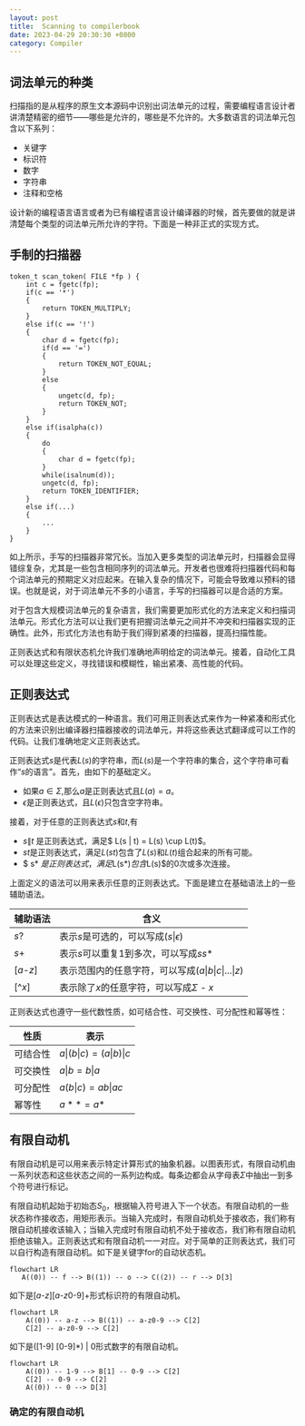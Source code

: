 ```yaml
---
layout: post
title:  Scanning to compilerbook
date: 2023-04-29 20:30:30 +0800
category: Compiler
---
```

<head>
    <script src="https://cdn.mathjax.org/mathjax/latest/MathJax.js?config=TeX-AMS-MML_HTMLorMML" type="text/javascript"></script>
    <script type="text/x-mathjax-config">
        MathJax.Hub.Config({
            tex2jax: {
            skipTags: ['script', 'noscript', 'style', 'textarea', 'pre'],
            inlineMath: [['$','$']]
            }
        });
    </script>
</head>

<script type="module">
import mermaid from 'https://cdn.jsdelivr.net/npm/mermaid@10.0.2/+esm';
mermaid.initialize({ startOnLoad: false });
await mermaid.run({
  querySelector: '.language-mermaid',
});
</script>

## 词法单元的种类
扫描指的是从程序的原生文本源码中识别出词法单元的过程，需要编程语言设计者讲清楚精密的细节——哪些是允许的，哪些是不允许的。大多数语言的词法单元包含以下系列：
- 关键字
- 标识符
- 数字
- 字符串
- 注释和空格

设计新的编程语言语言或者为已有编程语言设计编译器的时候，首先要做的就是讲清楚每个类型的词法单元所允许的字符。下面是一种非正式的实现方式。

## 手制的扫描器
```
token_t scan_token( FILE *fp ) {
    int c = fgetc(fp);
    if(c == '*')
    {
        return TOKEN_MULTIPLY;
    }
    else if(c == '!')
    {
        char d = fgetc(fp);
        if(d == '=')
        {
            return TOKEN_NOT_EQUAL;
        }
        else
        {
            ungetc(d, fp);
            return TOKEN_NOT;
        }
    }
    else if(isalpha(c))
    {
        do
        {
            char d = fgetc(fp);
        }
        while(isalnum(d));
        ungetc(d, fp);
        return TOKEN_IDENTIFIER;
    }
    else if(...)
    {
        ...
    }
}
```

如上所示，手写的扫描器非常冗长。当加入更多类型的词法单元时，扫描器会显得错综复杂，尤其是一些包含相同序列的词法单元。开发者也很难将扫描器代码和每个词法单元的预期定义对应起来。在输入复杂的情况下，可能会导致难以预料的错误。也就是说，对于词法单元不多的小语言，手写的扫描器可以是合适的方案。

对于包含大规模词法单元的复杂语言，我们需要更加形式化的方法来定义和扫描词法单元。形式化方法可以让我们更有把握词法单元之间并不冲突和扫描器实现的正确性。此外，形式化方法也有助于我们得到紧凑的扫描器，提高扫描性能。

正则表达式和有限状态机允许我们准确地声明给定的词法单元。接着，自动化工具可以处理这些定义，寻找错误和模糊性，输出紧凑、高性能的代码。

## 正则表达式
正则表达式是表达模式的一种语言。我们可用正则表达式来作为一种紧凑和形式化的方法来识别出编译器扫描器接收的词法单元，并将这些表达式翻译成可以工作的代码。让我们准确地定义正则表达式。

正则表达式$s$是代表$L(s)$的字符串，而$L(s)$是一个字符串的集合，这个字符串可看作“$s$的语言”。首先，由如下的基础定义。
- 如果$a \in \Sigma$,那么$a$是正则表达式且$L(a) = {a}$。
- $\epsilon$是正则表达式，且$L(\epsilon)$只包含空字符串。

接着，对于任意的正则表达式$s$和$t$,有
- $s\|t$ 是正则表达式，满足$ L(s \| t) = L(s) \cup L(t)$。
- $st$是正则表达式，满足$L(st)$包含了$L(s)$和$L(t)$组合起来的所有可能。
- $ s* $是正则表达式，满足$L(s*)$包含$L(s)$的0次或多次连接。

上面定义的语法可以用来表示任意的正则表达式。下面是建立在基础语法上的一些辅助语法。

|辅助语法|含义|
| --- | --- |
|$s?$|表示$s$是可选的，可以写成($s \| \epsilon$)|
|$s+$|表示$s$可以重复1到多次，可以写成$ss*$|
|[$a$-$z$]|表示范围内的任意字符，可以写成($a\|b\|c\|...\|z$)|
|[^$x$]|表示除了$x$的任意字符，可以写成$\Sigma$ - $x$|

正则表达式也遵守一些代数性质，如可结合性、可交换性、可分配性和幂等性：

|性质|表示|
| --- | --- |
|可结合性|$a \| (b \| c) = (a \| b) \| c$|
|可交换性|$a \| b = b \| a$|
|可分配性|$a(b \| c) = ab \| ac$|
|幂等性|$a** = a*$|

## 有限自动机
有限自动机是可以用来表示特定计算形式的抽象机器。以图表形式，有限自动机由一系列状态和这些状态之间的一系列边构成。每条边都会从字母表$\Sigma$中抽出一到多个符号进行标记。

有限自动机起始于初始态$S_0$，根据输入符号进入下一个状态。有限自动机的一些状态称作接收态，用矩形表示。当输入完成时，有限自动机处于接收态，我们称有限自动机接收该输入；当输入完成时有限自动机不处于接收态，我们称有限自动机拒绝该输入。正则表达式和有限自动机一一对应。对于简单的正则表达式，我们可以自行构造有限自动机。如下是关键字for的自动状态机。
```mermaid
flowchart LR
   A((0)) -- f --> B((1)) -- o --> C((2)) -- r --> D[3]
```

如下是[$a$-$z$][$a$-$z$0-9]+形式标识符的有限自动机。
```mermaid
flowchart LR
    A((0)) -- a-z --> B((1)) -- a-z0-9 --> C[2]
    C[2] -- a-z0-9 --> C[2]
```

如下是([1-9] [0-9]*) | 0形式数字的有限自动机。
```mermaid
flowchart LR
    A((0)) -- 1-9 --> B[1] -- 0-9 --> C[2]
    C[2] -- 0-9 --> C[2]
    A((0)) -- 0 --> D[3]
```

### 确定的有限自动机

